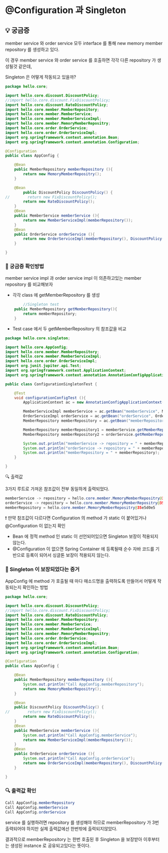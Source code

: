 # @Configuration 과 Singleton

## 💡 궁금증

member service 와 order service 모두 interface 를 통해 new memory member repository 를 생성하고 있다.

이 경우 member service 와 order service 를 호출하면  각각 다른 repository 가 생성될것 같은데,

Singleton 은 어떻게 작동되고 있을까?

```java
package hello.core;

import hello.core.discount.DiscountPolicy;
//import hello.core.discount.FixDiscountPolicy;
import hello.core.discount.RateDiscountPolicy;
import hello.core.member.MemberRepository;
import hello.core.member.MemberService;
import hello.core.member.MemberServiceImpl;
import hello.core.member.MemoryMemberRepositry;
import hello.core.order.OrderService;
import hello.core.order.OrderServiceImpl;
import org.springframework.context.annotation.Bean;
import org.springframework.context.annotation.Configuration;

@Configuration
public class AppConfig {

    @Bean
    public MemberRepository memberRepository (){
        return new MemoryMemberRepositry();
    }

    @Bean
		public DiscountPolicy DiscountPolicy() {
//        return new FixDiscountPolicy();
        return new RateDiscountPolicy();
    }
    @Bean
    public MemberService memberService (){
        return new MemberServiceImpl(memberRepository());
    }
    @Bean
    public OrderService orderService (){
        return new OrderServiceImpl(memberRepository(), DiscountPolicy());
    }

}
```

### 📍 궁금증 확인방법

member service impl 과 order service impl 이 의존하고있는 member repository 를 비교해보자

- 각각 class 에 getMemberRepository 를 생성

```java
		//Singleton test
    public MemberRepository getMemberRepository(){
        return memberRepository;
    }
```

- Test case 에서 두 getMemberRepository 의 참조값을 비교

```java
package hello.core.singleton;

import hello.core.AppConfig;
import hello.core.member.MemberRepository;
import hello.core.member.MemberServiceImpl;
import hello.core.order.OrderServiceImpl;
import org.junit.jupiter.api.Test;
import org.springframework.context.ApplicationContext;
import org.springframework.context.annotation.AnnotationConfigApplicationContext;

public class ConfigurationSingletonTest {

    @Test
    void configurationConfigTest (){
        ApplicationContext ac = new AnnotationConfigApplicationContext(AppConfig.class);

        MemberServiceImpl memberService = ac.getBean("memberService", MemberServiceImpl.class);
        OrderServiceImpl orderService = ac.getBean("orderService", OrderServiceImpl.class);
        MemberRepository memberRepository = ac.getBean("memberRepository", MemberRepository.class);

        MemberRepository memberRepository1 = memberService.getMemberRepository();
        MemberRepository memberRepository2 = orderService.getMemberRepository();

        System.out.println("memberService -> repository = " + memberRepository1);
        System.out.println("orderService -> repository = " + memberRepository2);
        System.out.println("memberRepository = " + memberRepository);
    }

}
```

🔍 출력값

3가지 루트로 가져온 참조값이 전부 동일하게 출력되었다.

```java
memberService -> repository = hello.core.member.MemoryMemberRepositry@35e5d0e5
orderService -> repository = hello.core.member.MemoryMemberRepositry@35e5d0e5
memberRepository = hello.core.member.MemoryMemberRepositry@35e5d0e5
```

❗️ 만약 참조값이 다르다면 Configuration 의 method 가 static 이 붙어있거나 @Configuration 이 없는지 확인

- Bean 에 정적 method 인 static 이 선언되어있으면 Singleton 보장이 적용되지 않는다.
- @Configuration 이 없으면 Spring Container 에 등록될때 순수 자바 코드를 기반으로 등록이 되어서 싱글톤 보장이 적용되지 않는다.

### 📍 Singleton 이 보장되었다는 증거

AppConfig 에 method 가 호출될 때 마다 매소드명을 출력하도록 만들어서 어떻게 작동되는지 확인하는 방법

```java
package hello.core;

import hello.core.discount.DiscountPolicy;
//import hello.core.discount.FixDiscountPolicy;
import hello.core.discount.RateDiscountPolicy;
import hello.core.member.MemberRepository;
import hello.core.member.MemberService;
import hello.core.member.MemberServiceImpl;
import hello.core.member.MemoryMemberRepositry;
import hello.core.order.OrderService;
import hello.core.order.OrderServiceImpl;
import org.springframework.context.annotation.Bean;
import org.springframework.context.annotation.Configuration;

@Configuration
public class AppConfig {

    @Bean
    public MemberRepository memberRepository (){
        System.out.println("Call AppConfig.memberRepository");
        return new MemoryMemberRepositry();
    }

    @Bean
    public DiscountPolicy DiscountPolicy() {
//        return new FixDiscountPolicy();
        return new RateDiscountPolicy();
    }
    @Bean
    public MemberService memberService (){
        System.out.println("Call AppConfig.memberService");
        return new MemberServiceImpl(memberRepository());
    }
    @Bean
    public OrderService orderService (){
        System.out.println("Call AppConfig.orderService");
        return new OrderServiceImpl(memberRepository(), DiscountPolicy());
    }

} 
```

### 🔍 출력값 확인

```java
Call AppConfig.memberRepository
Call AppConfig.memberService
Call AppConfig.orderService
```

service 를 실행하려면 repository 를 생성해야 하므로 memberRepository 가 3번 출력되어야 하지만 실제 출력값에선 한번밖에 출력되지않았다.

결과적으로 memberRepository 는 한번 호출된 후 Singleton 을 보장받아 이후부터는 생성된 instance 로 공유되고있다는 뜻이다.